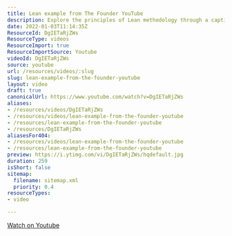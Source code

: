 ```yaml
---
title: Lean example from The Founder YouTube
description: Explore the principles of Lean methodology through a captivating example from 'The Founder'. Discover efficiency and innovation in action!
date: 2022-01-03T11:14:35Z
ResourceId: DgIETaRjZWs
ResourceType: videos
ResourceImport: true
ResourceImportSource: Youtube
videoId: DgIETaRjZWs
source: youtube
url: /resources/videos/:slug
slug: lean-example-from-the-founder-youtube
layout: video
draft: true
canonicalUrl: https://www.youtube.com/watch?v=DgIETaRjZWs
aliases:
- /resources/videos/DgIETaRjZWs
- /resources/videos/lean-example-from-the-founder-youtube
- /resources/lean-example-from-the-founder-youtube
- /resources/DgIETaRjZWs
aliasesFor404:
- /resources/videos/lean-example-from-the-founder-youtube
- /resources/lean-example-from-the-founder-youtube
preview: https://i.ytimg.com/vi/DgIETaRjZWs/hqdefault.jpg
duration: 259
isShort: false
sitemap:
  filename: sitemap.xml
  priority: 0.4
resourceTypes:
- video

---
```

 [Watch on Youtube](https://www.youtube.com/watch?v=DgIETaRjZWs)
